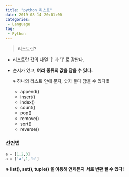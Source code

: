 ```yaml
---
title: "python_리스트"
date: 2019-08-14 20:01:00
categories:
 - Language
tag:
 - Python
---
```


> 리스트란?

- 리스트란 값의 나열 '[' 과 ']' 로 감싼다.

- 순서가 있고, **여러 종류의 값을 담을 수 있다.**

  ※ 하나의 리스트 안에 문자, 숫자 둘다 담을 수 있다!!!

  - append()
  - insert()
  - index()
  - count()
  - pop()
  - remove()
  - sort()
  - reverse()



### 선언법

```python
a = [1,2,3]
a = ['a',1,'b']
```



**※ list(), set(), tuple() 을 이용해 언제든지 서로 변환 될 수 있다!**